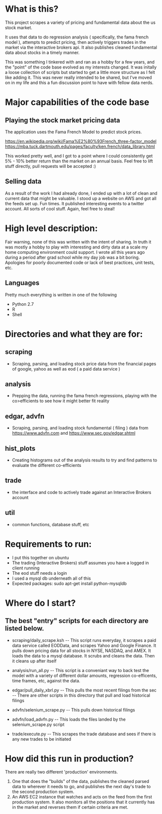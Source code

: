 # What is this?

This project scrapes a variety of pricing and fundamental data about the us stock market.  

It uses that data to do regression analysis ( specifically, the fama french model ), attempts to predict pricing, then actively triggers trades in the market via the interactive brokers api.  It also publishes cleaned fundamental data about stocks in a timely manner.

This was something I tinkered with and ran as a hobby for a few years, and the "point" of the code base evolved as my interests changed. It was initally a loose collection of scripts but started to get a little more structure as I felt like adding it.   This was never really intended to be shared, but I've moved on in my life and this a fun discussion point to have with fellow data nerds.  

# Major capabilities of the code base

## Playing the stock market pricing data

The application uses the Fama French Model to predict stock prices.  

https://en.wikipedia.org/wiki/Fama%E2%80%93French_three-factor_model
https://mba.tuck.dartmouth.edu/pages/faculty/ken.french/data_library.html

This worked pretty well, and I got to a point where I could consistently get 5% - 10% better return than the market on an annual basis.  Feel free to lift stuff directly, pull requests will be accepted :)

## Selling data

As a result of the work I had already done, I ended up with a lot of clean and current data that might be valuable.  I stood up a website on AWS and got all the feeds set up.  Fun times.  It published interesting events to a twitter account. All sorts of cool stuff.  Again, feel free to steal!


# High level description:

Fair warning, none of this was written with the intent of sharing. In truth it was mostly a hobby to play with interesting and dirty data at a scale my home computing environment could support. I wrote all this years ago during a period after grad school while my day job was a bit boring. Apologies for poorly documented code or lack of best practices, unit tests, etc. 

## Languages

Pretty much everything is written in one of the following
- Python 2.7
- R 
- Shell

# Directories and what they are for: 

## scraping
- Scraping, parsing, and loading stock price data from the financial pages of google, yahoo as well as eod ( a paid data service ) 
## analysis
- Prepping the data, running the fama french regressions, playing with the co>efficients to see how it might better fit reality
## edgar, advfn
- Scraping, parsing, and loading stock fundamental ( filing ) data from https://www.advfn.com and https://www.sec.gov/edgar.shtml
## hist_plots
- Creating histograms out of the analysis results to try and find patterns to evaluate the different co-efficients
## trade
- the interface and code to actively trade against an Interactive Brokers account
## util
- common functions, database stuff, etc



# Requirements to run: 
- I put this together on ubuntu
- The trading (Interactive Brokers) stuff assumes you have a logged in client running 
- The eod stuff needs a login
- I used a mysql db underneath all of this
- Expected packages:
	sudo apt-get install python-mysqldb

# Where do I start?

## The best "entry" scripts for each directory are listed below.  

- scraping/daily_scrape.ksh
-- This script runs everyday, it scrapes a paid data service called EODData, and scrapes Yahoo and Google Finance. It pulls down pricing data for all stocks in NYSE, NASDAQ, and AMEX.  It loads the data to a mysql database. It scrubs and cleans the data. Then it cleans up after itself

- analysis/run_all.py
-- This script is a conveniant way to back test the model with a variety of different dollar amounts, regression co-efficents, time frames, etc, against the data. 

- edgar/pull_daily_xbrl.py
-- This pulls the most recent filings from the sec
-- There are other scripts in this directory that pull and load historical filings

- advfn/selenium_scrape.py
-- This pulls down historical filings

- advfn/load_advfn.py
-- This loads the files landed by the selenium_scrape.py script

- trade/execute.py
-- This scrapes the trade database and sees if there is any new trades to be initiated

# How did this run in production?


There are really two different 'production' environments. 

1) One that does the "builds" of the data, publishes the cleaned parsed data to wherever it needs to go, and publishes the next day's trade to the second production system.  
2) An AWS EC2 instance that watches and acts on the feed from the first production system. It also monitors all the positions that it currently has in the market and reverses them if certain criteria are met.



